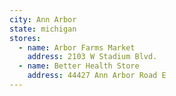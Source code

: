```yaml
---
city: Ann Arbor
state: michigan
stores:
  - name: Arbor Farms Market
    address: 2103 W Stadium Blvd.
  - name: Better Health Store
    address: 44427 Ann Arbor Road E
---
```

